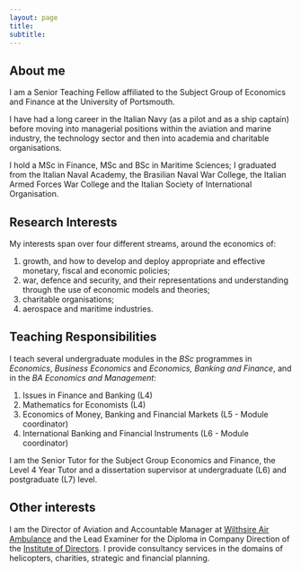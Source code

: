 ```yaml
---
layout: page
title: 
subtitle: 
---
```


## About me

I am a Senior Teaching Fellow affiliated to the Subject Group of Economics and Finance at the University of Portsmouth.

I have had a long career in the Italian Navy (as a pilot and as a ship captain) before moving into managerial positions within the aviation and marine industry, the technology sector and then into academia and charitable organisations.

I hold a MSc in Finance, MSc and BSc in Maritime Sciences; I graduated from the Italian Naval Academy, the Brasilian Naval War College, the Italian Armed Forces War College and the Italian Society of International Organisation. 


## Research Interests
My interests span over four different streams, around the economics of:
1. growth, and how to develop and deploy appropriate and effective monetary, fiscal and economic policies;
2. war, defence and security, and their representations and understanding through the use of economic models and theories;
3. charitable organisations;
4. aerospace and maritime industries.  


## Teaching Responsibilities
I teach several undergraduate modules in the _BSc_ programmes in _Economics_, _Business Economics_ and _Economics, Banking and Finance_, and in the _BA Economics and Management_:
1. Issues in Finance and Banking (L4)
2. Mathematics for Economists (L4)
3. Economics of Money, Banking and Financial Markets (L5 - Module coordinator)
4. International Banking and Financial Instruments (L6 - Module coordinator)

I am the Senior Tutor for the Subject Group Economics and Finance, the Level 4 Year Tutor and a dissertation supervisor at undergraduate (L6) and postgraduate (L7) level. 

## Other interests
I am the Director of Aviation and Accountable Manager at [Wilthsire Air Ambulance](https://www.wiltshireairambulance.co.uk) and the Lead Examiner for the Diploma in Company Direction of the [Institute of Directors](www.iod.com). I provide consultancy services in the domains of helicopters, charities, strategic and financial planning.
